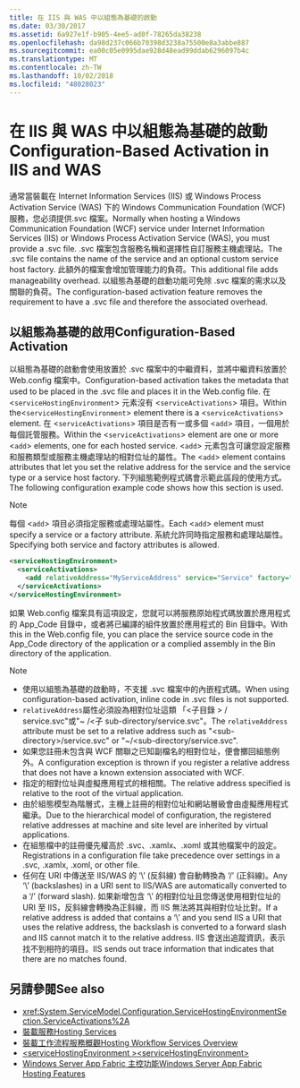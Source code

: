 ```yaml
---
title: 在 IIS 與 WAS 中以組態為基礎的啟動
ms.date: 03/30/2017
ms.assetid: 6a927e1f-b905-4ee5-ad0f-78265da38238
ms.openlocfilehash: da98d237c066b70398d3238a75500e8a3abbe887
ms.sourcegitcommit: ea00c05e0995dae928d48ead99ddab6296097b4c
ms.translationtype: MT
ms.contentlocale: zh-TW
ms.lasthandoff: 10/02/2018
ms.locfileid: "48028023"
---
```

# <a name="configuration-based-activation-in-iis-and-was"></a><span data-ttu-id="90462-102">在 IIS 與 WAS 中以組態為基礎的啟動</span><span class="sxs-lookup"><span data-stu-id="90462-102">Configuration-Based Activation in IIS and WAS</span></span>

<span data-ttu-id="90462-103">通常當裝載在 Internet Information Services (IIS) 或 Windows Process Activation Service (WAS) 下的 Windows Communication Foundation (WCF) 服務，您必須提供.svc 檔案。</span><span class="sxs-lookup"><span data-stu-id="90462-103">Normally when hosting a Windows Communication Foundation (WCF) service under Internet Information Services (IIS) or Windows Process Activation Service (WAS), you must provide a .svc file.</span></span> <span data-ttu-id="90462-104">.svc 檔案包含服務名稱和選擇性自訂服務主機處理站。</span><span class="sxs-lookup"><span data-stu-id="90462-104">The .svc file contains the name of the service and an optional custom service host factory.</span></span> <span data-ttu-id="90462-105">此額外的檔案會增加管理能力的負荷。</span><span class="sxs-lookup"><span data-stu-id="90462-105">This additional file adds manageability overhead.</span></span> <span data-ttu-id="90462-106">以組態為基礎的啟動功能可免除 .svc 檔案的需求以及關聯的負荷。</span><span class="sxs-lookup"><span data-stu-id="90462-106">The configuration-based activation feature removes the requirement to have a .svc file and therefore the associated overhead.</span></span>

## <a name="configuration-based-activation"></a><span data-ttu-id="90462-107">以組態為基礎的啟用</span><span class="sxs-lookup"><span data-stu-id="90462-107">Configuration-Based Activation</span></span>

<span data-ttu-id="90462-108">以組態為基礎的啟動會使用放置於 .svc 檔案中的中繼資料，並將中繼資料放置於 Web.config 檔案中。</span><span class="sxs-lookup"><span data-stu-id="90462-108">Configuration-based activation takes the metadata that used to be placed in the .svc file and places it in the Web.config file.</span></span> <span data-ttu-id="90462-109">在 <`serviceHostingEnvironment`> 元素沒有 <`serviceActivations`> 項目。</span><span class="sxs-lookup"><span data-stu-id="90462-109">Within the<`serviceHostingEnvironment`> element there is a <`serviceActivations`> element.</span></span> <span data-ttu-id="90462-110">在 <`serviceActivations`> 項目是否有一或多個 <`add`> 項目，一個用於每個託管服務。</span><span class="sxs-lookup"><span data-stu-id="90462-110">Within the <`serviceActivations`> element are one or more <`add`> elements, one for each hosted service.</span></span> <span data-ttu-id="90462-111"><`add`> 元素包含可讓您設定服務和服務類型或服務主機處理站的相對位址的屬性。</span><span class="sxs-lookup"><span data-stu-id="90462-111">The <`add`> element contains attributes that let you set the relative address for the service and the service type or a service host factory.</span></span> <span data-ttu-id="90462-112">下列組態範例程式碼會示範此區段的使用方式。</span><span class="sxs-lookup"><span data-stu-id="90462-112">The following configuration example code shows how this section is used.</span></span>

> [!NOTE]
>  <span data-ttu-id="90462-113">每個 <`add`> 項目必須指定服務或處理站屬性。</span><span class="sxs-lookup"><span data-stu-id="90462-113">Each <`add`> element must specify a service or a factory attribute.</span></span> <span data-ttu-id="90462-114">系統允許同時指定服務和處理站屬性。</span><span class="sxs-lookup"><span data-stu-id="90462-114">Specifying both service and factory attributes is allowed.</span></span>

```xml
<serviceHostingEnvironment>
  <serviceActivations>
    <add relativeAddress="MyServiceAddress" service="Service" factory="MyServiceHostFactory"/>
  </serviceActivations>
</serviceHostingEnvironment>
```

 <span data-ttu-id="90462-115">如果 Web.config 檔案具有這項設定，您就可以將服務原始程式碼放置於應用程式的 App_Code 目錄中，或者將已編譯的組件放置於應用程式的 Bin 目錄中。</span><span class="sxs-lookup"><span data-stu-id="90462-115">With this in the Web.config file, you can place the service source code in the App_Code directory of the application or a complied assembly in the Bin directory of the application.</span></span>

> [!NOTE]
> - <span data-ttu-id="90462-116">使用以組態為基礎的啟動時，不支援 .svc 檔案中的內嵌程式碼。</span><span class="sxs-lookup"><span data-stu-id="90462-116">When using configuration-based activation, inline code in .svc files is not supported.</span></span>
> - <span data-ttu-id="90462-117">`relativeAddress`屬性必須設為相對位址這類 「\<子目錄 > / service.svc"或"~ /\<子 sub-directory/service.svc"。</span><span class="sxs-lookup"><span data-stu-id="90462-117">The `relativeAddress` attribute must be set to a relative address such as "\<sub-directory>/service.svc" or "~/\<sub-directory/service.svc".</span></span>
> - <span data-ttu-id="90462-118">如果您註冊未包含與 WCF 關聯之已知副檔名的相對位址，便會擲回組態例外。</span><span class="sxs-lookup"><span data-stu-id="90462-118">A configuration exception is thrown if you register a relative address that does not have a known extension associated with WCF.</span></span>
> - <span data-ttu-id="90462-119">指定的相對位址與虛擬應用程式的根相關。</span><span class="sxs-lookup"><span data-stu-id="90462-119">The relative address specified is relative to the root of the virtual application.</span></span>
> - <span data-ttu-id="90462-120">由於組態模型為階層式，主機上註冊的相對位址和網站層級會由虛擬應用程式繼承。</span><span class="sxs-lookup"><span data-stu-id="90462-120">Due to the hierarchical model of configuration, the registered relative addresses at machine and site level are inherited by virtual applications.</span></span>
> - <span data-ttu-id="90462-121">在組態檔中的註冊優先權高於 .svc、.xamlx、.xoml 或其他檔案中的設定。</span><span class="sxs-lookup"><span data-stu-id="90462-121">Registrations in a configuration file take precedence over settings in a .svc, .xamlx, .xoml, or other file.</span></span>
> - <span data-ttu-id="90462-122">任何在 URI 中傳送至 IIS/WAS 的 ‘\’ (反斜線) 會自動轉換為 ‘/’ (正斜線)。</span><span class="sxs-lookup"><span data-stu-id="90462-122">Any ‘\’ (backslashes) in a URI sent to IIS/WAS are automatically converted to a ‘/’ (forward slash).</span></span> <span data-ttu-id="90462-123">如果新增包含 ‘\’ 的相對位址且您傳送使用相對位址的 URI 至 IIS，反斜線會轉換為正斜線，而 IIS 無法將其與相對位址比對。</span><span class="sxs-lookup"><span data-stu-id="90462-123">If a relative address is added that contains a ‘\’ and you send IIS a URI that uses the relative address, the backslash is converted to a forward slash and IIS cannot match it to the relative address.</span></span> <span data-ttu-id="90462-124">IIS 會送出追蹤資訊，表示找不到相符的項目。</span><span class="sxs-lookup"><span data-stu-id="90462-124">IIS sends out trace information that indicates that there are no matches found.</span></span>

## <a name="see-also"></a><span data-ttu-id="90462-125">另請參閱</span><span class="sxs-lookup"><span data-stu-id="90462-125">See also</span></span>

- <xref:System.ServiceModel.Configuration.ServiceHostingEnvironmentSection.ServiceActivations%2A>
- [<span data-ttu-id="90462-126">裝載服務</span><span class="sxs-lookup"><span data-stu-id="90462-126">Hosting Services</span></span>](../../../../docs/framework/wcf/hosting-services.md)
- [<span data-ttu-id="90462-127">裝載工作流程服務概觀</span><span class="sxs-lookup"><span data-stu-id="90462-127">Hosting Workflow Services Overview</span></span>](../../../../docs/framework/wcf/feature-details/hosting-workflow-services-overview.md)
- [<span data-ttu-id="90462-128">\<serviceHostingEnvironment ></span><span class="sxs-lookup"><span data-stu-id="90462-128">\<serviceHostingEnvironment></span></span>](../../../../docs/framework/configure-apps/file-schema/wcf/servicehostingenvironment.md)
- [<span data-ttu-id="90462-129">Windows Server App Fabric 主控功能</span><span class="sxs-lookup"><span data-stu-id="90462-129">Windows Server App Fabric Hosting Features</span></span>](https://go.microsoft.com/fwlink/?LinkId=201276)